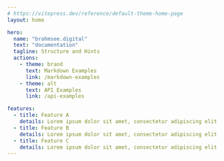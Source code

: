 ```yaml
---
# https://vitepress.dev/reference/default-theme-home-page
layout: home

hero:
  name: "brahmsee.digital"
  text: "documentation"
  tagline: Structure and Hints
  actions:
    - theme: brand
      text: Markdown Examples
      link: /markdown-examples
    - theme: alt
      text: API Examples
      link: /api-examples

features:
  - title: Feature A
    details: Lorem ipsum dolor sit amet, consectetur adipiscing elit
  - title: Feature B
    details: Lorem ipsum dolor sit amet, consectetur adipiscing elit
  - title: Feature C
    details: Lorem ipsum dolor sit amet, consectetur adipiscing elit
---
```


